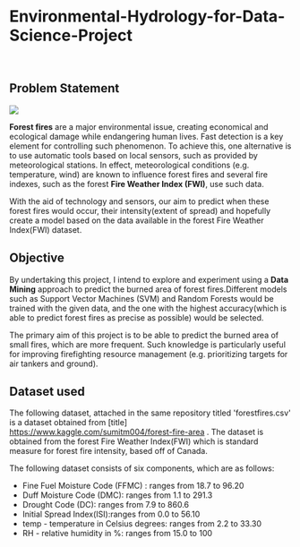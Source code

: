 # **Environmental-Hydrology-for-Data-Science-Project**
<br>


## **Problem Statement**

 ![](https://media.giphy.com/media/Wp7FNB13QfqEGpB00a/giphy.gif)
 <br>
 
 
 
 **Forest fires** are a major environmental issue, creating economical and ecological damage while endangering human lives. Fast detection is a key element for controlling such phenomenon. To achieve this, one alternative is to use automatic tools based on local sensors, such as provided by meteorological stations. In effect, meteorological conditions (e.g. temperature, wind) are known to influence forest fires and several fire indexes, such as the forest **Fire Weather Index (FWI)**, use such data.
 
 With the aid of technology and sensors, our aim to predict when these forest fires would occur, their intensity(extent of spread) and hopefully create a model based on the data    available in the forest Fire Weather Index(FWI) dataset.
 <br>
 
 
 ## Objective
 
 
By undertaking this project, I intend to explore and experiment using a **Data Mining** approach to predict the burned area of forest fires.Different models such as  Support Vector Machines (SVM) and Random Forests would be trained with the given data, and the one with the highest accuracy(which is able to predict forest fires as precise as possible) would be selected. 

The primary aim of this project is to be able to predict the burned area of small fires, which are more frequent. Such knowledge is particularly useful for improving firefighting resource management (e.g. prioritizing targets for air tankers and ground). 
 <br>
 
 ## Dataset used
 
 The following dataset, attached in the same repository titled 'forestfires.csv' is a dataset obtained from [title] https://www.kaggle.com/sumitm004/forest-fire-area .  The dataset is obtained from the forest Fire Weather Index(FWI) which is standard measure for forest fire intensity, based off of Canada.
 
 The following dataset consists of six components, which are as follows:
 - Fine Fuel Moisture Code (FFMC) : ranges from 18.7 to 96.20
 - Duff Moisture Code (DMC): ranges from 1.1 to 291.3 
 - Drought Code (DC): ranges from 7.9 to 860.6 
 - Initial Spread Index(ISI):ranges from 0.0 to 56.10
 - temp - temperature in Celsius degrees: ranges from 2.2 to 33.30
 -  RH - relative humidity in %: ranges from 15.0 to 100
 
